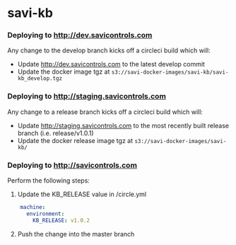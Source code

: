# savi-kb

### Deploying to http://dev.savicontrols.com ###
Any change to the develop branch kicks off a circleci build which will:

* Update http://dev.savicontrols.com to the latest develop commit
* Update the docker image tgz at ```s3://savi-docker-images/savi-kb/savi-kb_develop.tgz```

### Deploying to http://staging.savicontrols.com ###
Any change to a release branch kicks off a circleci build which will:

* Update http://staging.savicontrols.com to the most recently built release branch (i.e. release/v1.0.1)
* Update the docker release image tgz at ```s3://savi-docker-images/savi-kb/```

### Deploying to http://savicontrols.com ###
Perform the following steps:

1. Update the KB_RELEASE value in /circle.yml
```yaml
    machine:
      environment:
        KB_RELEASE: v1.0.2
```

2. Push the change into the master branch
